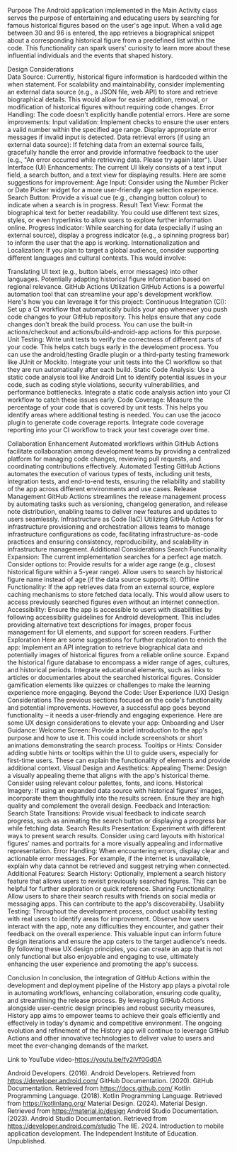 Purpose
The Android application implemented in the Main Activity class serves the purpose of entertaining and educating users by searching for famous historical figures based on the user's age input. When a valid age between 30 and 96 is entered, the app retrieves a biographical snippet about a corresponding historical figure from a predefined list within the code. This functionality can spark users' curiosity to learn more about these influential individuals and the events that shaped history.
 
Design Considerations	
Data Source: Currently, historical figure information is hardcoded within the when statement. For scalability and maintainability, consider implementing an external data source (e.g., a JSON file, web API) to store and retrieve biographical details. This would allow for easier addition, removal, or modification of historical figures without requiring code changes.
Error Handling: The code doesn't explicitly handle potential errors. Here are some improvements:
Input validation: Implement checks to ensure the user enters a valid number within the specified age range. Display appropriate error messages if invalid input is detected.
Data retrieval errors (if using an external data source): If fetching data from an external source fails, gracefully handle the error and provide informative feedback to the user (e.g., "An error occurred while retrieving data. Please try again later").
User Interface (UI) Enhancements: The current UI likely consists of a text input field, a search button, and a text view for displaying results. Here are some suggestions for improvement:
Age Input: Consider using the Number Picker or Date Picker widget for a more user-friendly age selection experience.
Search Button: Provide a visual cue (e.g., changing button colour) to indicate when a search is in progress.
Result Text View: Format the biographical text for better readability. You could use different text sizes, styles, or even hyperlinks to allow users to explore further information online.
Progress Indicator: While searching for data (especially if using an external source), display a progress indicator (e.g., a spinning progress bar) to inform the user that the app is working.
Internationalization and Localization: If you plan to target a global audience, consider supporting different languages and cultural contexts. This would involve:
 
Translating UI text (e.g., button labels, error messages) into other languages.
Potentially adapting historical figure information based on regional relevance.
GitHub Actions Utilization
GitHub Actions is a powerful automation tool that can streamline your app's development workflow. Here's how you can leverage it for this project:
Continuous Integration (CI):
Set up a CI workflow that automatically builds your app whenever you push code changes to your GitHub repository. This helps ensure that any code changes don't break the build process.
You can use the built-in actions/checkout and actions/build-android-app actions for this purpose.
Unit Testing:
Write unit tests to verify the correctness of different parts of your code. This helps catch bugs early in the development process.
You can use the android/testing Gradle plugin or a third-party testing framework like JUnit or Mockito.
Integrate your unit tests into the CI workflow so that they are run automatically after each build.
Static Code Analysis:
Use a static code analysis tool like Android Lint to identify potential issues in your code, such as coding style violations, security vulnerabilities, and performance bottlenecks.
Integrate a static code analysis action into your CI workflow to catch these issues early.
Code Coverage:
Measure the percentage of your code that is covered by unit tests. This helps you identify areas where additional testing is needed.
You can use the jacoco plugin to generate code coverage reports.
Integrate code coverage reporting into your CI workflow to track your test coverage over time.

Collaboration Enhancement
Automated workflows within GitHub Actions facilitate collaboration among development teams by providing a centralized platform for managing code changes, reviewing pull requests, and coordinating contributions effectively.
Automated Testing
GitHub Actions automates the execution of various types of tests, including unit tests, integration tests, and end-to-end tests, ensuring the reliability and stability of the app across different environments and use cases.
Release Management
GitHub Actions streamlines the release management process by automating tasks such as versioning, changelog generation, and release note distribution, enabling teams to deliver new features and updates to users seamlessly.
Infrastructure as Code (IaC)
Utilizing GitHub Actions for infrastructure provisioning and orchestration allows teams to manage infrastructure configurations as code, facilitating infrastructure-as-code practices and ensuring consistency, reproducibility, and scalability in infrastructure management.
Additional Considerations
Search Functionality Expansion: The current implementation searches for a perfect age match. Consider options to:
Provide results for a wider age range (e.g., closest historical figure within a 5-year range).
Allow users to search by historical figure name instead of age (if the data source supports it).
Offline Functionality: If the app retrieves data from an external source, explore caching mechanisms to store fetched data locally. This would allow users to access previously searched figures even without an internet connection.
Accessibility: Ensure the app is accessible to users with disabilities by following accessibility guidelines for Android development. This includes providing alternative text descriptions for images, proper focus management for UI elements, and support for screen readers.
Further Exploration
Here are some suggestions for further exploration to enrich the app:
Implement an API integration to retrieve biographical data and potentially images of historical figures from a reliable online source.
Expand the historical figure database to encompass a wider range of ages, cultures, and historical periods.
Integrate educational elements, such as links to articles or documentaries about the searched historical figures.
Consider gamification elements like quizzes or challenges to make the learning experience more engaging.
Beyond the Code: User Experience (UX) Design Considerations
The previous sections focused on the code's functionality and potential improvements. However, a successful app goes beyond functionality – it needs a user-friendly and engaging experience. Here are some UX design considerations to elevate your app:
Onboarding and User Guidance:
Welcome Screen: Provide a brief introduction to the app's purpose and how to use it. This could include screenshots or short animations demonstrating the search process.
Tooltips or Hints: Consider adding subtle hints or tooltips within the UI to guide users, especially for first-time users. These can explain the functionality of elements and provide additional context.
Visual Design and Aesthetics:
Appealing Theme: Design a visually appealing theme that aligns with the app's historical theme. Consider using relevant colour palettes, fonts, and icons.
Historical Imagery: If using an expanded data source with historical figures' images, incorporate them thoughtfully into the results screen. Ensure they are high quality and complement the overall design.
Feedback and Interaction:
Search State Transitions: Provide visual feedback to indicate search progress, such as animating the search button or displaying a progress bar while fetching data.
Search Results Presentation: Experiment with different ways to present search results. Consider using card layouts with historical figures' names and portraits for a more visually appealing and informative representation.
Error Handling: When encountering errors, display clear and actionable error messages. For example, if the internet is unavailable, explain why data cannot be retrieved and suggest retrying when connected.
Additional Features:
Search History: Optionally, implement a search history feature that allows users to revisit previously searched figures. This can be helpful for further exploration or quick reference.
Sharing Functionality: Allow users to share their search results with friends on social media or messaging apps. This can contribute to the app's discoverability.
Usability Testing:
Throughout the development process, conduct usability testing with real users to identify areas for improvement. Observe how users interact with the app, note any difficulties they encounter, and gather their feedback on the overall experience. This valuable input can inform future design iterations and ensure the app caters to the target audience's needs.
By following these UX design principles, you can create an app that is not only functional but also enjoyable and engaging to use, ultimately enhancing the user experience and promoting the app's success.

Conclusion
In conclusion, the integration of GitHub Actions within the development and deployment pipeline of the History app plays a pivotal role in automating workflows, enhancing collaboration, ensuring code quality, and streamlining the release process. By leveraging GitHub Actions alongside user-centric design principles and robust security measures, History app aims to empower teams to achieve their goals efficiently and effectively in today's dynamic and competitive environment.
The ongoing evolution and refinement of the History app will continue to leverage GitHub Actions and other innovative technologies to deliver value to users and meet the ever-changing demands of the market.

Link to YouTube video-https://youtu.be/fy2iVf0Gd0A 

Android Developers. (2016). Android Developers. Retrieved from https://developer.android.com/
GitHub Documentation. (2020). GitHub Documentation. Retrieved from https://docs.github.com/
Kotlin Programming Language. (2018). Kotlin Programming Language. Retrieved from https://kotlinlang.org/
Material Design. (2024). Material Design. Retrieved from https://material.io/design
Android Studio Documentation. (2023). Android Studio Documentation. Retrieved from https://developer.android.com/studio
The IIE. 2024. Introduction to mobile application development. The Independent Institute of Education. Unpublished.

